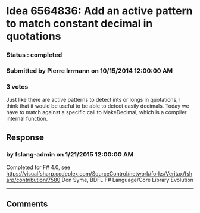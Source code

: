 # Idea 6564836: Add an active pattern to match constant decimal in quotations #

### Status : completed

### Submitted by Pierre Irrmann on 10/15/2014 12:00:00 AM

### 3 votes

Just like there are active patterns to detect ints or longs in quotations, I think that it would be useful to be able to detect easily decimals. Today we have to match against a specific call to MakeDecimal, which is a compiler internal function.



## Response 
### by fslang-admin on 1/21/2015 12:00:00 AM

Completed for F# 4.0, see https://visualfsharp.codeplex.com/SourceControl/network/forks/Veritax/fsharp/contribution/7580
Don Syme, BDFL F# Language/Core Library Evolution

------------------------
## Comments

